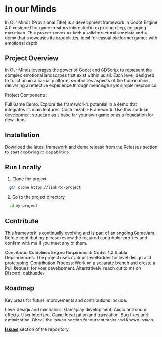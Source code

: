 # In our Minds 

In Our Minds (Provisional Title) is a development framework in Godot Engine 4.0 designed for game creators interested in exploring deep, engaging narratives. This project serves as both a solid structural template and a demo that showcases its capabilities, ideal for casual platformer games with emotional depth.


## Project Overview

In Our Minds leverages the power of Godot and GDScript to represent the complex emotional landscapes that exist within us all. Each level, designed to function on a casual platform, symbolizes aspects of the human mind, delivering a reflective experience through meaningful yet simple mechanics.

Project Components:

Full Game Demo: Explore the framework's potential in a demo that integrates its main features.
Customizable Framework: Use this modular development structure as a base for your own game or as a foundation for new ideas.

## Installation

Download the latest framework and demo release from the Releases section to start exploring its capabilities.


## Run Locally

1. Clone the project

```bash
  git clone https://link-to-project
```

2. Go to the project directory

```bash
  cd my-project
```

## Contribute

This framework is continually evolving and is part of an ongoing GameJam. Before contributing, please review the required contributor profiles and confirm with me if you meet any of them.

Contributor Guidelines
Engine Requirement: Godot 4.2 Stable
Dependencies: The project uses cyclopsLevelBuilder for level design and prototyping.
Contribution Process: Work on a separate branch and create a Pull Request for your development. Alternatively, reach out to me on Discord: dakkuadev

## Roadmap

Key areas for future improvements and contributions include:

Level design and mechanics.
Gameplay development.
Audio and sound effects.
User interface.
Game localization and translation.
Bug fixes and optimization.
Check the Issues section for current tasks and known issues.

 [**Issues**](https://github.com/DakkuaDev/in-our-minds-godot/issues) section of the repository. 
